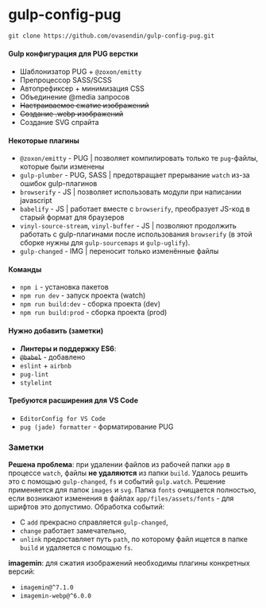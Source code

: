 # gulp-config-pug

```html
git clone https://github.com/ovasendin/gulp-config-pug.git
```

#### Gulp конфигурация для PUG верстки

- Шаблонизатор PUG + `@zoxon/emitty`
- Препроцессор SASS/SCSS
- Автопрефиксер + минимизация CSS
- Объединение @media запросов
- ~~Настраиваемое сжатие изображений~~
- ~~Создание .webp изображений~~
- Создание SVG спрайта

#### Некоторые плагины

- `@zoxon/emitty` - PUG | позволяет компилировать только те `pug`-файлы, которые были изменены
- `gulp-plumber` - PUG, SASS | предотвращает прерывание `watch` из-за ошибок gulp-плагинов
- `browserify` - JS | позволяет использовать модули при написании javascript
- `babelify` - JS | работает вместе с `browserify`, преобразует JS-код в старый формат для браузеров
- `vinyl-source-stream`, `vinyl-buffer` - JS | позволяют продолжить работать с gulp-плагинами после использования `browserify` (в этой сборке нужны для `gulp-sourcemaps` и `gulp-uglify`).
- `gulp-changed` - IMG | переносит только изменённые файлы

#### Команды

- `npm i` - установка пакетов
- `npm run dev` - запуск проекта (watch)
- `npm run build:dev` - сборка проекта (dev)
- `npm run build:prod` - сборка проекта (prod)

#### Нужно добавить (заметки)

- **Линтеры и поддержку ES6**:
- ~~`@babel`~~ - добавлено
- `eslint` + `airbnb`
- `pug-lint`
- `stylelint`

#### Требуются расширения для VS Code

- `EditorConfig for VS Code`
- `pug (jade) formatter` - форматирование PUG

### Заметки

**Решена проблема**: при удалении файлов из рабочей папки `app` в процессе `watch`, файлы **не удаляются** из папки `build`. Удалось решить это с помощью `gulp-changed`, `fs` и событий `gulp.watch`. Решение применяется для папок `images` и `svg`. Папка `fonts` очищается полностью, если возникают изменения в файлах `app/files/assets/fonts` - для шрифтов это допустимо. Обработка событий:

- С `add` прекрасно справляется `gulp-changed`,
- `change` работает замечательно,
- `unlink` предоставляет путь `path`, по которому файл ищется в папке `build` и удаляется с помощью `fs`.

**imagemin**: для сжатия изображений необходимы плагины конкретных версий:

- `imagemin@^7.1.0`
- `imagemin-webp@^6.0.0`
